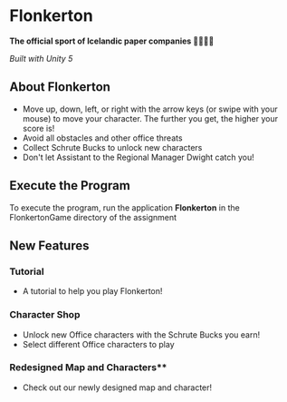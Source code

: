 # Flonkerton

**The official sport of Icelandic paper companies 📑👩🏻‍💼**

_Built with Unity 5_

## About Flonkerton
* Move up, down, left, or right with the arrow keys (or swipe with your mouse) to move your character. The further you get, the higher your score is!
* Avoid all obstacles and other office threats
* Collect Schrute Bucks to unlock new characters
* Don't let Assistant to the Regional Manager Dwight catch you!

## Execute the Program
To execute the program, run the application **Flonkerton** in the FlonkertonGame directory of the assignment  

## New Features
### Tutorial
* A tutorial to help you play Flonkerton!
### Character Shop
* Unlock new Office characters with the Schrute Bucks you earn!
* Select different Office characters to play
### Redesigned Map and Characters**
* Check out our newly designed map and character!
